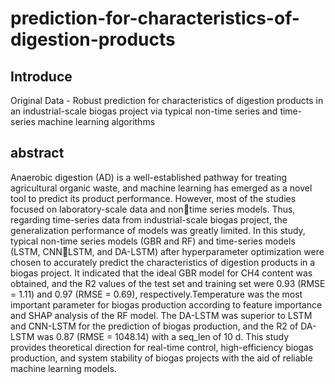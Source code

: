 # prediction-for-characteristics-of-digestion-products
## Introduce
Original Data - Robust prediction for characteristics of digestion products in an industrial-scale biogas project via typical non-time series and time-series machine learning algorithms
## abstract
Anaerobic digestion (AD) is a well-established pathway for treating agricultural organic waste, and machine learning has emerged as a novel tool to predict its product performance. However, most of the studies focused on laboratory-scale data and nontime series models. Thus, regarding time-series data from industrial-scale biogas project, the generalization performance of models was greatly limited. In this study, typical non-time series models (GBR and RF) and time-series models (LSTM, CNNLSTM, and DA-LSTM) after hyperparameter optimization were chosen to accurately predict the characteristics of digestion products in a biogas project. It indicated that the ideal GBR model for CH4 content was obtained, and the R2 values of the test set and training set were 0.93 (RMSE = 1.11) and 0.97 (RMSE = 0.69), respectively.Temperature was the most important parameter for biogas production according to feature importance and SHAP analysis of the RF model. The DA-LSTM was superior to LSTM and CNN-LSTM for the prediction of biogas production, and the R2 of DA-LSTM was 0.87 (RMSE = 1048.14) with a seq_len of 10 d. This study provides theoretical direction for real-time control, high-efficiency biogas production, and system stability of biogas projects with the aid of reliable machine learning models.
